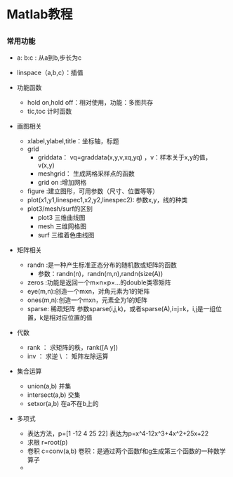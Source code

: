# Matlab教程
## 
### 常用功能
* a: b:c : 从a到b,步长为c
* linspace（a,b,c）：插值
* 功能函数
	* hold on,hold off：相对使用，功能：多图共存
	* tic,toc 计时函数
* 画图相关
	* xlabel,ylabel,title：坐标轴，标题
	* grid
		* griddata：  vq=graddata(x,y,v,xq,yq) ，v：样本关于x,y的值，v(x,y)
		* meshgrid： 生成网格采样点的函数
		* grid on :增加网格
	* figure :建立图形，可用参数（尺寸、位置等等）
	* plot(x1,y1,linespec1,x2,y2,linespec2): 参数x,y，线的种类
	* plot3/mesh/surf的区别
		* plot3 三维曲线图
		* mesh 三维网格图
		* surf 三维着色曲线图
* 矩阵相关
	* randn :是一种产生标准正态分布的随机数或矩阵的函数 
		* 参数：randn(n)，randn(m,n),randn(size(A))
	* zeros :功能是返回一个m×n×p×...的double类零矩阵
	* eye(m,n):创造一个mxn，对角元素为1的矩阵
	* ones(m,n):创造一个mxn，元素全为1的矩阵
	* sparse: 稀疏矩阵 参数sparse(i,j,k)，或者sparse(A),i=j=k，i,j是一组位置，k是相对应位置的值
	
* 代数
	* rank ： 求矩阵的秩，rank([A y])
	* inv ： 求逆    \ ： 矩阵左除运算


* 集合运算
	* union(a,b) 并集
	* intersect(a,b) 交集
	* setxor(a,b) 在a不在b上的
* 多项式
	* 表达方法，p=[1 -12 4 25 22] 表达为p=x^4-12x^3+4x^2+25x+22
	* 求根 r=root(p)
	* 卷积 c=conv(a,b) 卷积：是通过两个函数f和g生成第三个函数的一种数学算子
	* 

